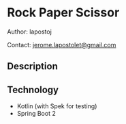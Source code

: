 # Rock Paper Scissor

Author: lapostoj

Contact: jerome.lapostolet@gmail.com

## Description

## Technology
 - Kotlin (with Spek for testing)
 - Spring Boot 2
 